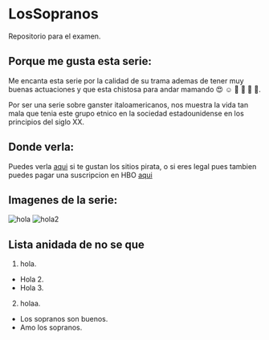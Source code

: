# LosSopranos
 Repositorio para el examen.

## Porque me gusta esta serie:
 Me encanta esta serie por la calidad de su trama
 ademas de tener muy buenas actuaciones y que esta 
 chistosa para andar mamando :heart_eyes: :relaxed:	:ghost:	:ghost:	:call_me_hand: :call_me_hand:.

 Por ser una serie sobre ganster italoamericanos, nos muestra la vida tan mala que tenia este grupo etnico en 
 la sociedad estadounidense en los principios del siglo 
 XX.

## Donde verla:
Puedes verla [aqui](https://www5.cuevana3.ch/serie/los-soprano) si te gustan los sitios pirata, o si eres legal pues tambien puedes pagar una suscripcion en HBO
[aqui](https://www.hbomax.com/gt/es/series/urn:hbo:series:GVU2b9AHpHo7DwvwIAT4i#:~:text=Mira%20Los%20Soprano%20(HBO)%20-,programas%20de%20TV%20%7C%20HBO%20Max)

## Imagenes de la serie:
![hola](https://www.imdb.com/title/tt0141842/mediaviewer/rm1490393345/?ref_=tt_ov_i)
![hola2](https://www.google.com/url?sa=i&url=https%3A%2F%2Fwww.fotogramas.es%2Fseries-tv-noticias%2Fg15710264%2F31-cosas-que-no-sabias-de-los-soprano%2F&psig=AOvVaw0fV5Xp65L_gqsTjeL9A8D2&ust=1676474697685000&source=images&cd=vfe&ved=0CBAQjRxqFwoTCOinxo2plf0CFQAAAAAdAAAAABAQ)

## Lista anidada de no se que 
1. hola.
  - Hola 2.
  - Hola 3.
2. holaa.
  - Los sopranos son buenos.
  - Amo los sopranos.